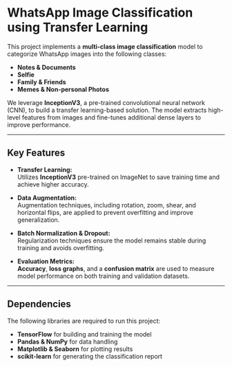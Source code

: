 # WhatsApp Image Classification using Transfer Learning

This project implements a **multi-class image classification** model to categorize WhatsApp images into the following classes:  
- **Notes & Documents**  
- **Selfie**  
- **Family & Friends**  
- **Memes & Non-personal Photos**  

We leverage **InceptionV3**, a pre-trained convolutional neural network (CNN), to build a transfer learning-based solution. The model extracts high-level features from images and fine-tunes additional dense layers to improve performance.

---

## Key Features  

- **Transfer Learning:**  
  Utilizes **InceptionV3** pre-trained on ImageNet to save training time and achieve higher accuracy.  

- **Data Augmentation:**  
  Augmentation techniques, including rotation, zoom, shear, and horizontal flips, are applied to prevent overfitting and improve generalization.

- **Batch Normalization & Dropout:**  
  Regularization techniques ensure the model remains stable during training and avoids overfitting.  

- **Evaluation Metrics:**  
  **Accuracy**, **loss graphs**, and a **confusion matrix** are used to measure model performance on both training and validation datasets.

---

## Dependencies  
The following libraries are required to run this project:  
- **TensorFlow** for building and training the model  
- **Pandas & NumPy** for data handling  
- **Matplotlib & Seaborn** for plotting results  
- **scikit-learn** for generating the classification report  
